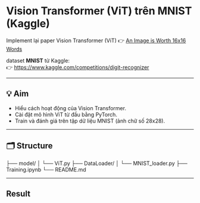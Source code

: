 # Vision Transformer (ViT) trên MNIST (Kaggle)

Implement lại paper Vision Transformer (ViT)
👉 [An Image is Worth 16x16 Words](https://arxiv.org/pdf/2010.11929)

dataset **MNIST** từ Kaggle:  
👉 https://www.kaggle.com/competitions/digit-recognizer

---

## 💡 Aim
- Hiểu cách hoạt động của Vision Transformer.
- Cài đặt mô hình ViT từ đầu bằng PyTorch.
- Train và đánh giá trên tập dữ liệu MNIST (ảnh chữ số 28x28).

---

## 🗂 Structure
├── model/
│ └── ViT.py 
├── DataLoader/
│ └── MNIST_loader.py
├── Training.ipynb
└── README.md

---

## Result
